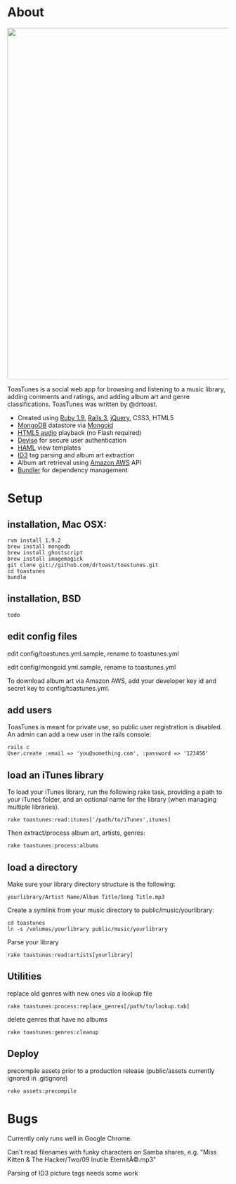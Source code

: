 # About

<img width="800" src="http://music.drtoast.com/files/images/sc/toastunes_screenshot.png">

ToasTunes is a social web app for browsing and listening to a music library, adding comments and ratings, and adding album art and genre classifications. ToasTunes was written by @drtoast.

* Created using [Ruby 1.9](http://www.ruby-lang.org/), [Rails 3](http://rubyonrails.org/), [jQuery](http://jquery.com/), CSS3, HTML5
* [MongoDB](http://www.mongodb.org/) datastore via [Mongoid](http://mongoid.org)
* [HTML5 audio](http://diveintohtml5.org/) playback (no Flash required)
* [Devise](https://github.com/plataformatec/devise) for secure user authentication
* [HAML](http://haml-lang.com/) view templates
* [ID3](https://github.com/moumar/ruby-mp3info) tag parsing and album art extraction
* Album art retrieval using [Amazon AWS](http://aws.amazon.com/) API
* [Bundler](http://gembundler.com/) for dependency management

# Setup

## installation, Mac OSX:

    rvm install 1.9.2
    brew install mongodb
    brew install ghostscript
    brew install imagemagick
    git clone git://github.com/drtoast/toastunes.git
    cd toastunes
    bundle

## installation, BSD

    todo

## edit config files

edit config/toastunes.yml.sample, rename to toastunes.yml

edit config/mongoid.yml.sample, rename to toastunes.yml

To download album art via Amazon AWS, add your developer key id and secret key to config/toastunes.yml.

## add users

ToasTunes is meant for private use, so public user registration is disabled.  An admin can add a new user in the rails console:

    rails c
    User.create :email => 'you@something.com', :password => '123456'

## load an iTunes library

To load your iTunes library, run the following rake task, providing a path to your iTunes folder, and an optional name for the library (when managing multiple libraries).

    rake toastunes:read:itunes['/path/to/iTunes',itunes]

Then extract/process album art, artists, genres:

    rake toastunes:process:albums

## load a directory

Make sure your library directory structure is the following:

    yourlibrary/Artist Name/Album Title/Song Title.mp3

Create a symlink from your music directory to public/music/yourlibrary:

    cd toastunes
    ln -s /volumes/yourlibrary public/music/yourlibrary

Parse your library

    rake toastunes:read:artists[yourlibrary]

## Utilities

replace old genres with new ones via a lookup file

    rake toastunes:process:replace_genres[/path/to/lookup.tab]

delete genres that have no albums

    rake toastunes:genres:cleanup

## Deploy

precompile assets prior to a production release (public/assets currently ignored in .gitignore)

    rake assets:precompile

# Bugs

Currently only runs well in Google Chrome.

Can't read filenames with funky characters on Samba shares, e.g. "Miss Kitten & The Hacker/Two/09 Inutile EternitÃ©.mp3"

Parsing of ID3 picture tags needs some work
